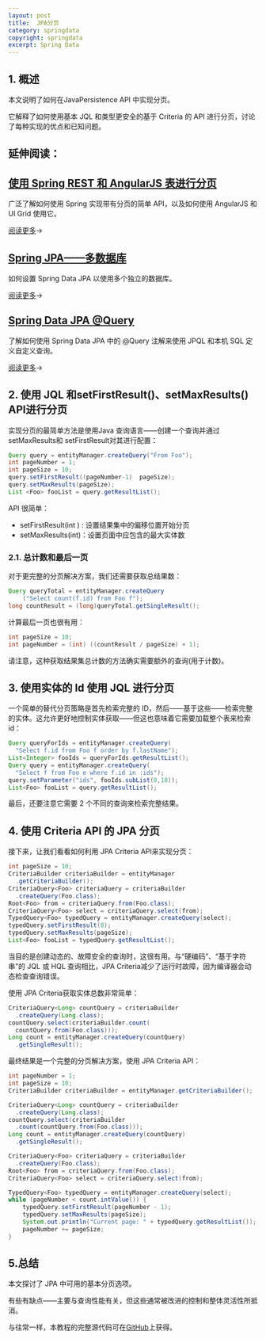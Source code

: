 ```yaml
---
layout: post
title:  JPA分页
category: springdata
copyright: springdata
excerpt: Spring Data
---
```


## 1. 概述

本文说明了如何在JavaPersistence API 中实现分页。

它解释了如何使用基本 JQL 和类型更安全的基于 Criteria 的 API 进行分页，讨论了每种实现的优点和已知问题。

## 延伸阅读：

## [使用 Spring REST 和 AngularJS 表进行分页](https://www.baeldung.com/pagination-with-a-spring-rest-api-and-an-angularjs-table)

广泛了解如何使用 Spring 实现带有分页的简单 API，以及如何使用 AngularJS 和 UI Grid 使用它。

[阅读更多](https://www.baeldung.com/pagination-with-a-spring-rest-api-and-an-angularjs-table)→

## [Spring JPA——多数据库](https://www.baeldung.com/spring-data-jpa-multiple-databases)

如何设置 Spring Data JPA 以使用多个独立的数据库。

[阅读更多](https://www.baeldung.com/spring-data-jpa-multiple-databases)→

## [Spring Data JPA @Query](https://www.baeldung.com/spring-data-jpa-query)

了解如何使用 Spring Data JPA 中的 @Query 注解来使用 JPQL 和本机 SQL 定义自定义查询。

[阅读更多](https://www.baeldung.com/spring-data-jpa-query)→

## 2. 使用 JQL 和setFirstResult()、setMaxResults() API进行分页

实现分页的最简单方法是使用Java 查询语言——创建一个查询并通过setMaxResults和 setFirstResult对其进行配置：

```java
Query query = entityManager.createQuery("From Foo");
int pageNumber = 1;
int pageSize = 10;
query.setFirstResult((pageNumber-1)  pageSize); 
query.setMaxResults(pageSize);
List <Foo> fooList = query.getResultList();
```

API 很简单：

-   setFirstResult(int ) : 设置结果集中的偏移位置开始分页
-   setMaxResults(int)：设置页面中应包含的最大实体数

### 2.1. 总计数和最后一页

对于更完整的分页解决方案，我们还需要获取总结果数：

```java
Query queryTotal = entityManager.createQuery
    ("Select count(f.id) from Foo f");
long countResult = (long)queryTotal.getSingleResult();
```

计算最后一页也很有用：

```java
int pageSize = 10;
int pageNumber = (int) ((countResult / pageSize) + 1);
```

请注意，这种获取结果集总计数的方法确实需要额外的查询(用于计数)。

## 3. 使用实体的 Id 使用 JQL 进行分页

一个简单的替代分页策略是首先检索完整的 ID，然后——基于这些——检索完整的实体。这允许更好地控制实体获取——但这也意味着它需要加载整个表来检索 id：

```java
Query queryForIds = entityManager.createQuery(
  "Select f.id from Foo f order by f.lastName");
List<Integer> fooIds = queryForIds.getResultList();
Query query = entityManager.createQuery(
  "Select f from Foo e where f.id in :ids");
query.setParameter("ids", fooIds.subList(0,10));
List<Foo> fooList = query.getResultList();
```

最后，还要注意它需要 2 个不同的查询来检索完整结果。

## 4. 使用 Criteria API 的 JPA 分页

接下来，让我们看看如何利用 JPA Criteria API来实现分页：

```java
int pageSize = 10;
CriteriaBuilder criteriaBuilder = entityManager
  .getCriteriaBuilder();
CriteriaQuery<Foo> criteriaQuery = criteriaBuilder
  .createQuery(Foo.class);
Root<Foo> from = criteriaQuery.from(Foo.class);
CriteriaQuery<Foo> select = criteriaQuery.select(from);
TypedQuery<Foo> typedQuery = entityManager.createQuery(select);
typedQuery.setFirstResult(0);
typedQuery.setMaxResults(pageSize);
List<Foo> fooList = typedQuery.getResultList();
```

当目的是创建动态的、故障安全的查询时，这很有用。与“硬编码”、“基于字符串”的 JQL 或 HQL 查询相比，JPA Criteria减少了运行时故障，因为编译器会动态检查查询错误。

使用 JPA Criteria获取实体总数非常简单：

```java
CriteriaQuery<Long> countQuery = criteriaBuilder
  .createQuery(Long.class);
countQuery.select(criteriaBuilder.count(
  countQuery.from(Foo.class)));
Long count = entityManager.createQuery(countQuery)
  .getSingleResult();
```

最终结果是一个完整的分页解决方案，使用 JPA Criteria API：

```java
int pageNumber = 1;
int pageSize = 10;
CriteriaBuilder criteriaBuilder = entityManager.getCriteriaBuilder();

CriteriaQuery<Long> countQuery = criteriaBuilder
  .createQuery(Long.class);
countQuery.select(criteriaBuilder
  .count(countQuery.from(Foo.class)));
Long count = entityManager.createQuery(countQuery)
  .getSingleResult();

CriteriaQuery<Foo> criteriaQuery = criteriaBuilder
  .createQuery(Foo.class);
Root<Foo> from = criteriaQuery.from(Foo.class);
CriteriaQuery<Foo> select = criteriaQuery.select(from);

TypedQuery<Foo> typedQuery = entityManager.createQuery(select);
while (pageNumber < count.intValue()) {
    typedQuery.setFirstResult(pageNumber - 1);
    typedQuery.setMaxResults(pageSize);
    System.out.println("Current page: " + typedQuery.getResultList());
    pageNumber += pageSize;
}
```

## 5.总结

本文探讨了 JPA 中可用的基本分页选项。

有些有缺点——主要与查询性能有关，但这些通常被改进的控制和整体灵活性所抵消。

与往常一样，本教程的完整源代码可在[GitHub](https://github.com/tuyucheng7/taketoday-tutorial4j/tree/master/spring-data-modules)上获得。